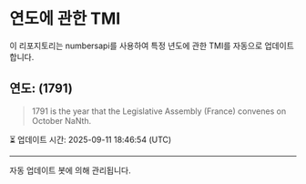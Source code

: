 
# 연도에 관한 TMI

이 리포지토리는 numbersapi를 사용하여 특정 년도에 관한 TMI를 자동으로 업데이트합니다.

## 연도: (1791)
> 1791 is the year that the Legislative Assembly (France) convenes on October NaNth.

⏳ 업데이트 시간: 2025-09-11 18:46:54 (UTC)

---
자동 업데이트 봇에 의해 관리됩니다.
